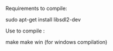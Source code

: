 Requirements to compile:

  sudo apt-get install libsdl2-dev


Use to compile :

  make
  make win (for windows compilation)
